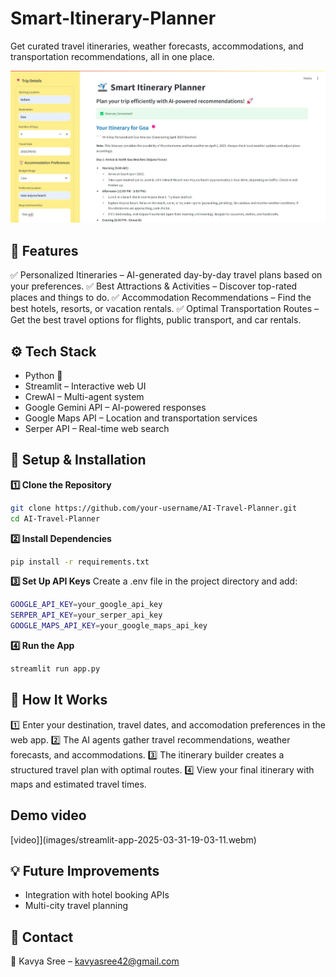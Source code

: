 # Smart-Itinerary-Planner

Get curated travel itineraries, weather forecasts, accommodations, and transportation recommendations, all in one place.

![screenshot](images/Screenshot_31-3-2025_19248_localhost.jpeg)


## 🚀 Features
✅ Personalized Itineraries – AI-generated day-by-day travel plans based on your preferences.
✅ Best Attractions & Activities – Discover top-rated places and things to do.
✅ Accommodation Recommendations – Find the best hotels, resorts, or vacation rentals.
✅ Optimal Transportation Routes – Get the best travel options for flights, public transport, and car rentals.

## ⚙️ Tech Stack
* Python 🐍
* Streamlit – Interactive web UI
* CrewAI – Multi-agent system
* Google Gemini API – AI-powered responses
* Google Maps API – Location and transportation services
* Serper API – Real-time web search

## 📌 Setup & Installation

**1️⃣ Clone the Repository**
```bash
git clone https://github.com/your-username/AI-Travel-Planner.git
cd AI-Travel-Planner
```

**2️⃣ Install Dependencies**
```bash
pip install -r requirements.txt
```
**3️⃣ Set Up API Keys**
Create a .env file in the project directory and add:

```bash
GOOGLE_API_KEY=your_google_api_key
SERPER_API_KEY=your_serper_api_key
GOOGLE_MAPS_API_KEY=your_google_maps_api_key
```

**4️⃣ Run the App**
```bash
streamlit run app.py
```

## 🎯 How It Works
1️⃣ Enter your destination, travel dates, and accomodation preferences in the web app.
2️⃣ The AI agents gather travel recommendations, weather forecasts, and accommodations.
3️⃣ The itinerary builder creates a structured travel plan with optimal routes.
4️⃣ View your final itinerary with maps and estimated travel times.

## Demo video

[video]](images/streamlit-app-2025-03-31-19-03-11.webm)

## 💡 Future Improvements

* Integration with hotel booking APIs
* Multi-city travel planning

## 💌 Contact
📧 Kavya Sree – kavyasree42@gmail.com